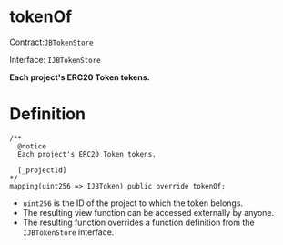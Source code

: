 # tokenOf

Contract:[`JBTokenStore`](../)​‌

Interface: `IJBTokenStore`

**Each project's ERC20 Token tokens.**

# Definition

```solidity
/** 
  @notice
  Each project's ERC20 Token tokens.

  [_projectId]
*/
mapping(uint256 => IJBToken) public override tokenOf;
```

* `uint256` is the ID of the project to which the token belongs.
* The resulting view function can be accessed externally by anyone. 
* The resulting function overrides a function definition from the `IJBTokenStore` interface.

